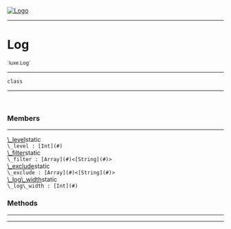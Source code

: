 
[![Logo](../../images/logo.png)](../../api/index.html)

---



<h1>Log</h1>
<small>`luxe.Log`</small>



---

`class`

---

&nbsp;
&nbsp;



<h3>Members</h3> <hr/><span class="member apipage">
                <a name="_level"><a class="lift" href="#_level">\_level</a></a><span class="inline-block static">static</span><div class="clear"></div><code class="signature apipage">\_level : [Int](#)</code><br/></span>
            <span class="small_desc_flat"></span><span class="member apipage">
                <a name="_filter"><a class="lift" href="#_filter">\_filter</a></a><span class="inline-block static">static</span><div class="clear"></div><code class="signature apipage">\_filter : [Array](#)&lt;[String](#)&gt;</code><br/></span>
            <span class="small_desc_flat"></span><span class="member apipage">
                <a name="_exclude"><a class="lift" href="#_exclude">\_exclude</a></a><span class="inline-block static">static</span><div class="clear"></div><code class="signature apipage">\_exclude : [Array](#)&lt;[String](#)&gt;</code><br/></span>
            <span class="small_desc_flat"></span><span class="member apipage">
                <a name="_log_width"><a class="lift" href="#_log_width">\_log\_width</a></a><span class="inline-block static">static</span><div class="clear"></div><code class="signature apipage">\_log\_width : [Int](#)</code><br/></span>
            <span class="small_desc_flat"></span>





<h3>Methods</h3> <hr/>





---

&nbsp;
&nbsp;
&nbsp;
&nbsp;